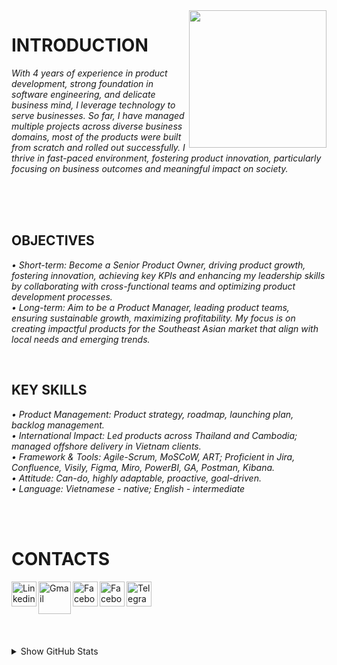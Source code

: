 <img width="220" src="https://tovinhkhang.netlify.app/images/contact.jpg" align="right" />

# INTRODUCTION

_With 4 years of experience in product development, strong foundation in software engineering, and delicate business mind, I leverage technology to serve businesses. So far, I have managed multiple projects across diverse business domains, most of the products were built from scratch and rolled out successfully. I thrive in fast-paced environment, fostering product innovation, particularly focusing on business outcomes and meaningful impact on society._

<br />

<br />

<br />

## OBJECTIVES
_• Short-term: Become a Senior Product Owner, driving product growth, fostering innovation, achieving key KPIs and enhancing my leadership skills by collaborating with cross-functional teams and optimizing product development processes._
<br />
_• Long-term: Aim to be a Product Manager, leading product teams, ensuring sustainable growth, maximizing profitability. My focus is on creating impactful products for the Southeast Asian market that align with local needs and emerging trends._
<br />

<br />

## KEY SKILLS
_• Product Management: Product strategy, roadmap, launching plan, backlog management._
<br />
_• International Impact: Led products across Thailand and Cambodia; managed offshore delivery in Vietnam clients._
<br />
_• Framework & Tools: Agile-Scrum, MoSCoW, ART; Proficient in Jira, Confluence, Visily, Figma, Miro, PowerBI, GA, Postman, Kibana._
<br />
_• Attitude: Can-do, highly adaptable, proactive, goal-driven._
<br />
_• Language: Vietnamese - native; English - intermediate_
<br />


<br />

<br />

# CONTACTS
[<img align="left" alt="Linkedin" width="40px" src="https://upload.wikimedia.org/wikipedia/commons/c/ca/LinkedIn_logo_initials.png" />][linkedin]
[<img align="left" alt="Gmail" width="52px" src="https://upload.wikimedia.org/wikipedia/commons/thumb/7/7e/Gmail_icon_%282020%29.svg/512px-Gmail_icon_%282020%29.svg.png" />][gmail]
[<img align="left" alt="Facebook" width="40px" src="https://upload.wikimedia.org/wikipedia/commons/thumb/f/fb/Facebook_icon_2013.svg/768px-Facebook_icon_2013.svg.png" />][facebook]
[<img align="left" alt="Facebook" width="40px" src="https://upload.wikimedia.org/wikipedia/commons/thumb/a/a5/Instagram_icon.png/600px-Instagram_icon.png" />][instagram]
[<img align="left" alt="Telegram" width="40px" src="https://upload.wikimedia.org/wikipedia/commons/thumb/8/82/Telegram_logo.svg/240px-Telegram_logo.svg.png" />][telegram]

<br /><br /><br />
---
<details>
  <summary>Show GitHub Stats</summary>
  <img align="left" alt="My Github Stats" src="https://github-readme-stats.vercel.app/api?username=ToVinhKhang&count_private=true&include_all_commits=true&theme=nightowl" />
</details>

[linkedin]: https://www.linkedin.com/in/tovinhkhang/
[gmail]: mailto:vinhkhang1969@gmail.com
[facebook]: https://www.facebook.com/khang.product/
[instagram]: https://www.instagram.com/vkent_/
[telegram]: https://t.me/khangkent/

<br />

<br />


